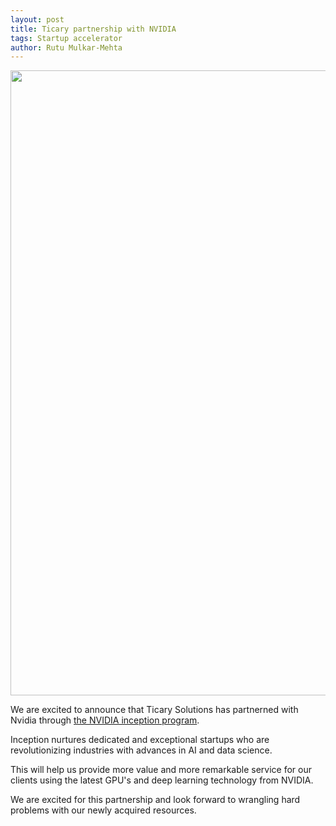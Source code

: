 ```yaml
---
layout: post
title: Ticary partnership with NVIDIA
tags: Startup accelerator
author: Rutu Mulkar-Mehta
---
```

<img src="https://ticary.com/assets/img/inception.jpg" class="img-responsive center-image" width="1000px"/>

We are excited to announce that Ticary Solutions has partnerned with Nvidia through [the NVIDIA inception program](https://www.nvidia.com/en-us/deep-learning-ai/startups/).

Inception nurtures dedicated and exceptional startups who are revolutionizing industries with advances in AI and data science. 

This will help us provide more value and more remarkable service for our clients using the latest GPU's and deep learning technology from NVIDIA.

We are excited for this partnership and look forward to wrangling hard problems with our newly acquired resources.